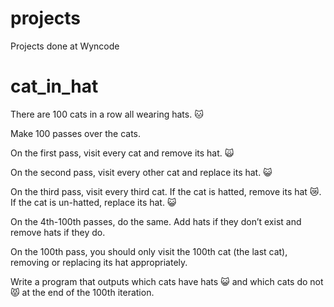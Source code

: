 # projects
Projects done at Wyncode

# cat_in_hat 
There are 100 cats in a row all wearing hats. 🐱

Make 100 passes over the cats.

On the first pass, visit every cat and remove its hat. 🙀

On the second pass, visit every other cat and replace its hat. 😺

On the third pass, visit every third cat. If the cat is hatted, remove its hat 😿. If the cat is un-hatted, replace its hat. 😺

On the 4th-100th passes, do the same. Add hats if they don’t exist and remove hats if they do.

On the 100th pass, you should only visit the 100th cat (the last cat), removing or replacing its hat appropriately.

Write a program that outputs which cats have hats 😺 and which cats do not 😾 at the end of the 100th iteration.
